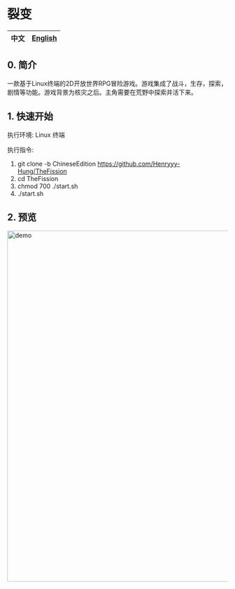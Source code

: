 # **裂变**

中文|[English](https://github.com/Henryyy-Hung/HKU-COMP1340-TheFission#The-Fission)|
--------------------------------------------------------|--------------------------------------------------------|

## **0. 简介**
  一款基于Linux终端的2D开放世界RPG冒险游戏。游戏集成了战斗，生存，探索，剧情等功能。游戏背景为核灾之后。主角需要在荒野中探索并活下来。

## **1. 快速开始**

  执行环境: Linux 终端
 
  执行指令: 
  1. git clone -b ChineseEdition https://github.com/Henryyy-Hung/TheFission
  2. cd TheFission
  3. chmod 700 ./start.sh
  4. ./start.sh
  
## **2. 预览**

<img src="https://user-images.githubusercontent.com/78750074/209073872-9274ec47-56f0-41ab-a8e6-8a63421b6bc8.gif" alt="demo" width="800">


